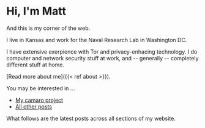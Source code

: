 # Hi, I'm Matt

And this is my corner of the web.

I live in Kansas and work for the Naval Research Lab in Washington DC.

I have extensive exerpience with Tor and privacy-enhacing technology. I do computer and network security stuff at work, and -- generally -- completely different stuff at home.

[Read more about me]({{< ref about >}}).

You may be interested in ...

<ul>
<li><a href="{{< ref camaro-project-home.md >}}">My camaro project</a>
<li><a href="{{< ref posts >}}">All other posts</a>
</ul>

What follows are the latest posts across all sections of my website.